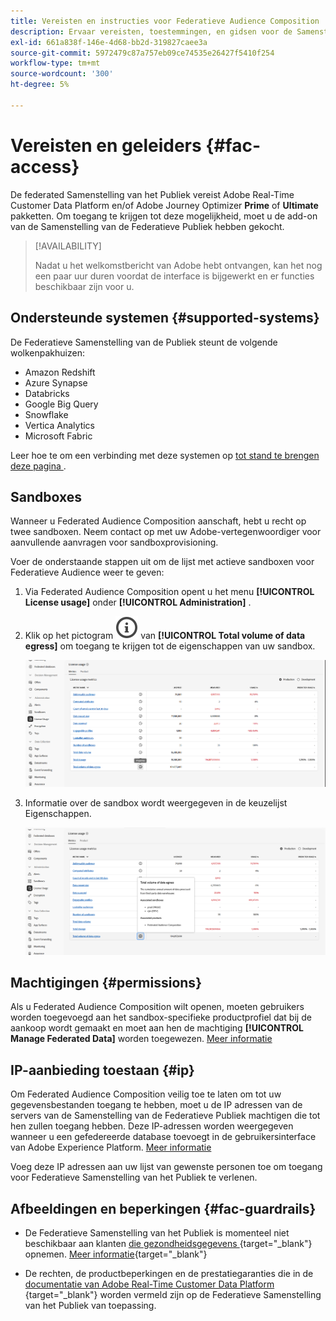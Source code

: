 ```yaml
---
title: Vereisten en instructies voor Federatieve Audience Composition
description: Ervaar vereisten, toestemmingen, en gidsen voor de Samenstelling van de Publiek van de Federatieve
exl-id: 661a838f-146e-4d68-bb2d-319827caee3a
source-git-commit: 5972479c87a757eb09ce74535e26427f5410f254
workflow-type: tm+mt
source-wordcount: '300'
ht-degree: 5%

---
```


# Vereisten en geleiders {#fac-access}

De federated Samenstelling van het Publiek vereist Adobe Real-Time Customer Data Platform en/of Adobe Journey Optimizer **Prime** of **Ultimate** pakketten. Om toegang te krijgen tot deze mogelijkheid, moet u de add-on van de Samenstelling van de Federatieve Publiek hebben gekocht.

>[!AVAILABILITY]
>
>Nadat u het welkomstbericht van Adobe hebt ontvangen, kan het nog een paar uur duren voordat de interface is bijgewerkt en er functies beschikbaar zijn voor u.

## Ondersteunde systemen {#supported-systems}

De Federatieve Samenstelling van de Publiek steunt de volgende wolkenpakhuizen:

* Amazon Redshift
* Azure Synapse
* Databricks
* Google Big Query
* Snowflake
* Vertica Analytics
* Microsoft Fabric

Leer hoe te om een verbinding met deze systemen op [ tot stand te brengen deze pagina ](../connections/connections.md).

## Sandboxes

Wanneer u Federated Audience Composition aanschaft, hebt u recht op twee sandboxen. Neem contact op met uw Adobe-vertegenwoordiger voor aanvullende aanvragen voor sandboxprovisioning.

Voer de onderstaande stappen uit om de lijst met actieve sandboxen voor Federatieve Audience weer te geven:

1. Via Federated Audience Composition opent u het menu **[!UICONTROL License usage]** onder **[!UICONTROL Administration]** .

1. Klik op het pictogram ![](assets/do-not-localize/Smock_InfoOutline_18_N.svg) van **[!UICONTROL Total volume of data egress]** om toegang te krijgen tot de eigenschappen van uw sandbox.

   ![](assets/sandbox_1.png)

1. Informatie over de sandbox wordt weergegeven in de keuzelijst Eigenschappen.

   ![](assets/sandbox_2.png)

## Machtigingen {#permissions}

Als u Federated Audience Composition wilt openen, moeten gebruikers worden toegevoegd aan het sandbox-specifieke productprofiel dat bij de aankoop wordt gemaakt en moet aan hen de machtiging **[!UICONTROL Manage Federated Data]** worden toegewezen. [Meer informatie](feature-access.md)

## IP-aanbieding toestaan {#ip}

Om Federated Audience Composition veilig toe te laten om tot uw gegevensbestanden toegang te hebben, moet u de IP adressen van de servers van de Samenstelling van de Federatieve Publiek machtigen die tot hen zullen toegang hebben. Deze IP-adressen worden weergegeven wanneer u een gefedereerde database toevoegt in de gebruikersinterface van Adobe Experience Platform. [Meer informatie](../connections/connections.md)

Voeg deze IP adressen aan uw lijst van gewenste personen toe om toegang voor Federatieve Samenstelling van het Publiek te verlenen.

## Afbeeldingen en beperkingen {#fac-guardrails}

* De Federatieve Samenstelling van het Publiek is momenteel niet beschikbaar aan klanten [ die gezondheidsgegevens ](https://experienceleague.adobe.com/en/docs/events/customer-data-management-voices-recordings/governance/healthcare-shield){target="_blank"} opnemen. [Meer informatie](https://experienceleague.adobe.com/en/docs/journey-optimizer/using/audiences-profiles-identities/audiences/about-audiences){target="_blank"}

<!--
* Federated Audience Composition is compatible with Privacy & Security Shield and can be used in all verticals except for healthcare industries. Currently, Federated Audience Composition cannot be licensed to customers looking to ingest health data. [Learn more](https://experienceleague.adobe.com/en/docs/events/customer-data-management-voices-recordings/governance/healthcare-shield){target="_blank"}-->

* De rechten, de productbeperkingen en de prestatiegaranties die in de [ documentatie van Adobe Real-Time Customer Data Platform ](https://experienceleague.adobe.com/en/docs/experience-platform/profile/guardrails){target="_blank"} worden vermeld zijn op de Federatieve Samenstelling van het Publiek van toepassing.

<!--* Federated Audience Composition supports the export of large audiences, with file sizes greater than 1 GB. For optimal performance, the maximum recommended file size is up to 20 GB.
-->

